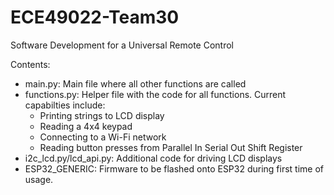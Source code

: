 
# ECE49022-Team30
Software Development for a Universal Remote Control

Contents:

 - main.py: Main file where all other functions are called
 - functions.py: Helper file with the code for all functions. Current capabilties include: 
	 -  Printing strings to LCD display
	 - Reading a 4x4 keypad
	 - Connecting to a Wi-Fi network
	 - Reading button presses from Parallel In Serial Out Shift Register
 - i2c_lcd.py/lcd_api.py: Additional code for driving LCD displays
 - ESP32_GENERIC: Firmware to be flashed onto ESP32 during first time of usage.

   
